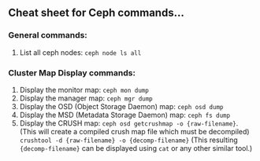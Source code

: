 ## Cheat sheet for Ceph commands...

### General commands:
1. List all ceph nodes: `ceph node ls all`

### Cluster Map Display commands:
1. Display the monitor map: `ceph mon dump`
2. Display the manager map: `ceph mgr dump`
3. Display the OSD (Object Storage Daemon) map: `ceph osd dump`
4. Display the MSD (Metadata Storage Daemon) map: `ceph fs dump`
5. Display the CRUSH map: 
		`ceph osd getcrushmap -o {raw-filename}`.  
		(This will create a compiled crush map file which must be decompiled)
		`crushtool -d {raw-filename} -o {decomp-filename}`
		(This resulting `{decomp-filename}` can be displayed using `cat` 
		or any other similar tool.)
